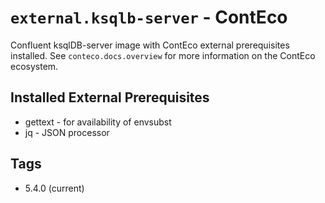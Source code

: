 # `external.ksqlb-server` - ContEco

Confluent ksqlDB-server image with ContEco external prerequisites installed.
See `conteco.docs.overview` for more information on the ContEco ecosystem.

## Installed External Prerequisites

* gettext - for availability of envsubst
* jq - JSON processor

## Tags

* 5.4.0 (current)  
